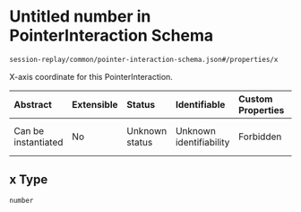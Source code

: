 # Untitled number in PointerInteraction Schema

```txt
session-replay/common/pointer-interaction-schema.json#/properties/x
```

X-axis coordinate for this PointerInteraction.

| Abstract            | Extensible | Status         | Identifiable            | Custom Properties | Additional Properties | Access Restrictions | Defined In                                                                                                               |
| :------------------ | :--------- | :------------- | :---------------------- | :---------------- | :-------------------- | :------------------ | :----------------------------------------------------------------------------------------------------------------------- |
| Can be instantiated | No         | Unknown status | Unknown identifiability | Forbidden         | Allowed               | none                | [pointer-interaction-schema.json\*](../out/session-replay/common/pointer-interaction-schema.json "open original schema") |

## x Type

`number`
